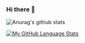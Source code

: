 ### Hi there 👋

![Anurag's github stats](https://github-readme-stats.vercel.app/api?username=KohheiAdachi&count_private=true)

[![My GitHub Language Stats](https://github-readme-stats.vercel.app/api/top-langs/?username=haruu11113&langs_count=8&layout=compact&theme=radical)]()

<!--
**KohheiAdachi/KohheiAdachi** is a ✨ _special_ ✨ repository because its `README.md` (this file) appears on your GitHub profile.

Here are some ideas to get you started:

- 🔭 I’m currently working on ...
- 🌱 I’m currently learning ...
- 👯 I’m looking to collaborate on ...
- 🤔 I’m looking for help with ...
- 💬 Ask me about ...
- 📫 How to reach me: ...
- 😄 Pronouns: ...
- ⚡ Fun fact: ...
-->
